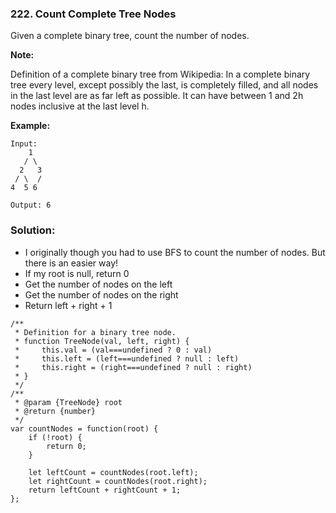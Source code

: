 ### 222. Count Complete Tree Nodes

Given a complete binary tree, count the number of nodes.

**Note:**

Definition of a complete binary tree from Wikipedia:
In a complete binary tree every level, except possibly the last, is completely filled, and all nodes in the last level are as far left as possible. It can have between 1 and 2h nodes inclusive at the last level h.

**Example:**
```
Input: 
    1
   / \
  2   3
 / \  /
4  5 6

Output: 6
```

### Solution:
- I originally though you had to use BFS to count the number of nodes. But there is an easier way!
- If my root is null, return 0
- Get the number of nodes on the left
- Get the number of nodes on the right
- Return left + right + 1

```
/**
 * Definition for a binary tree node.
 * function TreeNode(val, left, right) {
 *     this.val = (val===undefined ? 0 : val)
 *     this.left = (left===undefined ? null : left)
 *     this.right = (right===undefined ? null : right)
 * }
 */
/**
 * @param {TreeNode} root
 * @return {number}
 */
var countNodes = function(root) {
    if (!root) {
        return 0;
    }
    
    let leftCount = countNodes(root.left);
    let rightCount = countNodes(root.right);
    return leftCount + rightCount + 1;
};
```
